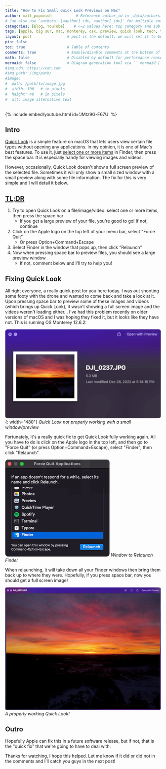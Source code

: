 ```yaml
---
title: "How to Fix Small Quick Look Previews on Mac"
author: matt_popovich           # Reference author_id in _data/authors.yml
# Can also use `authors: [<author1_id>, <author2_id>]` for multiple entriesdate: 2023-02-27 01:12:28 -0700
categories: [Blog, YouTube]    # <=2 values here: top category and sub category
tags: [apple, big sur, mac, monterey, osx, preview, quick look, tech, tutorial, drone]     # TAG names should always be lowercase
layout: post                # post is the default, we will set it to be explicit
pin: false
toc: true                   # Table of contents
comments: true              # Enable/disable comments at the bottom of the post
math: false                 # Disabled by default for performance reasons
mermaid: false              # Diagram generation tool via ```mermaid [...]```
#img_cdn: https://cdn.com
#img_path: /img/path/
#image:
#  path: /path/to/image.jpg
#  width: 100   # in pixels
#  height: 40   # in pixels
#  alt: image alternative text
---
```



{% include embed/youtube.html id='JMtz9G-F67U' %}


## Intro
[Quick Look](https://support.apple.com/guide/mac-help/preview-a-file-mh14119/mac) is a simple feature on macOS that lets users view certain file types without opening any applications. In my opinion, it is one of Mac's best features. To use it, just [select one or more items](https://support.apple.com/guide/mac-help/aside/glos3b057c3a/13.0/mac/13.0) in Finder, then press the space bar. It is especially handy for viewing images and videos.

However, occasionally, Quick Look doesn't show a full screen preview of the selected file. Sometimes it will only show a small sized window with a small preview along with some file information. The fix for this is very simple and I will detail it below.

## [TL;DR](https://www.merriam-webster.com/dictionary/TL%3BDR)
1. Try to open Quick Look on a file/image/video: select one or more items, then press the space bar
   * If you get a large preview of your file, you're good to go! If not, continue
2. Click on the Apple logo on the top left of your menu bar, select "Force Quit"
   * Or press Option+Command+Escape
3. Select Finder in the window that pops up, then click "Relaunch"
4. Now when pressing space bar to preview files, you should see a large preview window
   * If not, comment below and I'll try to help you!

## Fixing Quick Look
All right everyone, a really quick post for you here today. I was out shooting some footy with the drone and wanted to come back and take a look at it. Upon pressing space bar to preview some of these images and videos (which brings up Quick Look), it wasn't showing a full screen image and the videos weren't loading either... I've had this problem recently on older versions of macOS and I was hoping they fixed it, but it looks like they have not. This is running OS Monterey 12.6.2:

![Quick Look giving small windows / previews](/assets/img/posts/2023-02-27-how-to-fix-small-quick-look-previews-on-mac/QuickLook_not-fully-working.png){: width="480"} *Quick Look not properly working with a small window/preview*

Fortunately, it's a really quick fix to get Quick Look fully working again. All you have to do is click on the Apple logo in the top left, and then go to "Force Quit" (or press Option+Command+Escape), select "Finder", then click "Relaunch".

![Window to Relaunch Finder](/assets/img/posts/2023-02-27-how-to-fix-small-quick-look-previews-on-mac/ForceQuit_Finder.png) *Window to Relaunch Finder*

When relaunching, it will take down all your Finder windows then bring them back up to where they were. Hopefully, if you press space bar, now you should get a full screen image!

![Quick Look giving a full preview](/assets/img/posts/2023-02-27-how-to-fix-small-quick-look-previews-on-mac/QuickLook_fully-working.png) *A properly working Quick Look!*

## Outro
Hopefully Apple can fix this in a future software release, but if not, that is the "quick fix" that we're going to have to deal with.

Thanks for watching, I hope this helped. Let me know if it did or did not in the comments and I'll catch you guys in the next post!


<!-- Could not find audio for Brandon Kai - MDNT (Instrumental)>

<div style="text-align:center">
<iframe style="border-radius:12px"
src="https://open.spotify.com/embed/track/1ngygj9MIxtLvDFJxZj0vE?utm_source=generator&theme=0"
width="100%" height="352" frameBorder="0"
allowfullscreen="" allow="autoplay; clipboard-write; encrypted-media; fullscreen; picture-in-picture" loading="lazy"></iframe>
</div>{: .dark }

<div style="text-align:center">
<iframe style="border-radius:12px"
src="https://open.spotify.com/embed/track/1ngygj9MIxtLvDFJxZj0vE?utm_source=generator"
width="100%" height="352" frameBorder="0"
allowfullscreen="" allow="autoplay; clipboard-write; encrypted-media; fullscreen; picture-in-picture" loading="lazy"></iframe>
</div>{: .light }

-->


<!-- Video transcript
All right everyone, a really quick video for you here today. I was out shooting some footy with the drone and wanted to come back and take a look at it but upon pressing space bar to preview some of these images and videos (which brings up Preview), it wasn't showing a full screen image and the videos weren't loading either. I've had this problem recently on older versions of macOS and I was hoping they fixed it, but it looks like they have not. This is running OS Monterey 12.6.2 and it's not just this memory card that I have plugged in that it doesn't work for, anything on my desktop as well. But it's a really quick fix to get this working. All you've gotta do is click on the Apple logo in the top left, and then go to "Force Quit", and we are going to quit "Finder"... That is not the right Finder logo... All right, there it is. Ok, well, all you have to do is relaunch Finder and it will take down all your Finder windows, and it will then bring them back up to where they were and if you press space bar, now you get a full screen image, which is what we were hoping to see! So, hopefully Apple can fix this in a future software release, but if not, until then, that is the "quick fix" that we're going to have to deal with. So, thanks for watching, hope this helped. Let me know if it did or did not in the comments and I'll catch you guys in the next video!
-->
